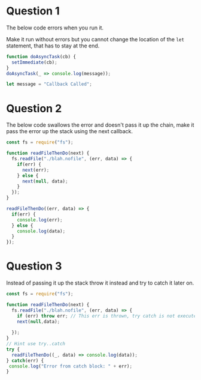 # Question 1

The below code errors when you run it.

Make it run without errors but you cannot change the location of the `let` statement, that has to stay at the end.

```js
function doAsyncTask(cb) {
  setImmediate(cb);
}
doAsyncTask(_ => console.log(message));

let message = "Callback Called";
```

# Question 2

The below code swallows the error and doesn't pass it up the chain, make it pass the error up the stack using the next callback.

```js
const fs = require("fs");

function readFileThenDo(next) {
  fs.readFile("./blah.nofile", (err, data) => {
    if(err) {
      next(err);
    } else {
      next(null, data);
    }
  });
}

readFileThenDo((err, data) => {
  if(err) {
    console.log(err);
  } else {
    console.log(data);
  }
});
```

# Question 3

Instead of passing it up the stack throw it instead and try to catch it later on.

```js
const fs = require("fs");

function readFileThenDo(next) {
  fs.readFile("./blah.nofile", (err, data) => {
    if (err) throw err; // This err is thrown, try catch is not executed, since callback function will not be executed at this point of time
    next(null,data);
    
  });
}
// Hint use try..catch
try {
  readFileThenDo((_, data) => console.log(data));
} catch(err) {
 console.log("Error from catch block: " + err);
}
```
